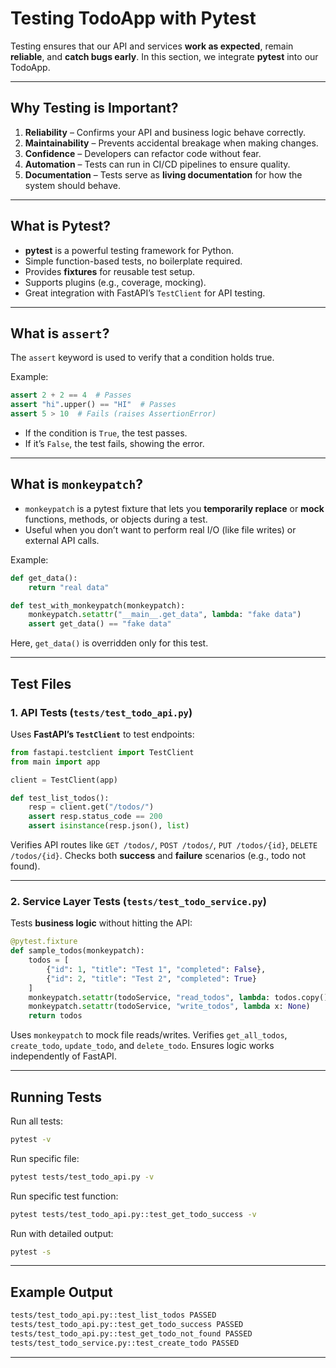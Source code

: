 # Testing TodoApp with Pytest

Testing ensures that our API and services **work as expected**, remain **reliable**, and **catch bugs early**. In this section, we integrate **pytest** into our TodoApp.

---

## Why Testing is Important?

1. **Reliability** – Confirms your API and business logic behave correctly.
2. **Maintainability** – Prevents accidental breakage when making changes.
3. **Confidence** – Developers can refactor code without fear.
4. **Automation** – Tests can run in CI/CD pipelines to ensure quality.
5. **Documentation** – Tests serve as **living documentation** for how the system should behave.

---

## What is Pytest?

* **pytest** is a powerful testing framework for Python.
* Simple function-based tests, no boilerplate required.
* Provides **fixtures** for reusable test setup.
* Supports plugins (e.g., coverage, mocking).
* Great integration with FastAPI’s `TestClient` for API testing.

---

## What is `assert`?

The `assert` keyword is used to verify that a condition holds true.

Example:

```python
assert 2 + 2 == 4  # Passes
assert "hi".upper() == "HI"  # Passes
assert 5 > 10  # Fails (raises AssertionError)
```

* If the condition is `True`, the test passes.
* If it’s `False`, the test fails, showing the error.

---

## What is `monkeypatch`?

* `monkeypatch` is a pytest fixture that lets you **temporarily replace** or **mock** functions, methods, or objects during a test.
* Useful when you don’t want to perform real I/O (like file writes) or external API calls.

Example:

```python
def get_data():
    return "real data"

def test_with_monkeypatch(monkeypatch):
    monkeypatch.setattr("__main__.get_data", lambda: "fake data")
    assert get_data() == "fake data"
```

Here, `get_data()` is overridden only for this test.

---

## Test Files

### 1. API Tests (`tests/test_todo_api.py`)

Uses **FastAPI’s `TestClient`** to test endpoints:

```python
from fastapi.testclient import TestClient
from main import app

client = TestClient(app)

def test_list_todos():
    resp = client.get("/todos/")
    assert resp.status_code == 200
    assert isinstance(resp.json(), list)
```

Verifies API routes like `GET /todos/`, `POST /todos/`, `PUT /todos/{id}`, `DELETE /todos/{id}`.
Checks both **success** and **failure** scenarios (e.g., todo not found).

---

### 2. Service Layer Tests (`tests/test_todo_service.py`)

Tests **business logic** without hitting the API:

```python
@pytest.fixture
def sample_todos(monkeypatch):
    todos = [
        {"id": 1, "title": "Test 1", "completed": False},
        {"id": 2, "title": "Test 2", "completed": True}
    ]
    monkeypatch.setattr(todoService, "read_todos", lambda: todos.copy())
    monkeypatch.setattr(todoService, "write_todos", lambda x: None)
    return todos
```

Uses `monkeypatch` to mock file reads/writes.
Verifies `get_all_todos`, `create_todo`, `update_todo`, and `delete_todo`.
Ensures logic works independently of FastAPI.

---

## Running Tests

Run all tests:

```bash
pytest -v
```

Run specific file:

```bash
pytest tests/test_todo_api.py -v
```

Run specific test function:

```bash
pytest tests/test_todo_api.py::test_get_todo_success -v
```


Run with detailed output:

```bash
pytest -s
```

---

## Example Output

```bash
tests/test_todo_api.py::test_list_todos PASSED
tests/test_todo_api.py::test_get_todo_success PASSED
tests/test_todo_api.py::test_get_todo_not_found PASSED
tests/test_todo_service.py::test_create_todo PASSED
```

---